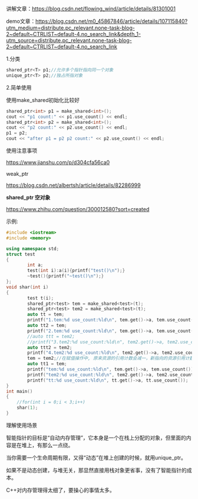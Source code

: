 讲解文章：https://blog.csdn.net/flowing_wind/article/details/81301001

demo文章：https://blog.csdn.net/m0_45867846/article/details/107115840?utm_medium=distribute.pc_relevant.none-task-blog-2~default~CTRLIST~default-4.no_search_link&depth_1-utm_source=distribute.pc_relevant.none-task-blog-2~default~CTRLIST~default-4.no_search_link

1.分类

```c++
shared_ptr<T> p1;//允许多个指针指向同一个对象
unique_ptr<T> p2;//独占所指对象
```

2.简单使用

使用make_shared初始化比较好

```c++
shared_ptr<int> p1 = make_shared<int>();
cout << "p1 count:" << p1.use_count() << endl;
shared_ptr<int> p2 = make_shared<int>();
cout << "p2 count:" << p2.use_count() << endl;
p1 = p2;
cout << "after p1 = p2 p2 count:" << p2.use_count() << endl;
```

使用注意事项

https://www.jianshu.com/p/d304cfa56ca0



weak_ptr

https://blog.csdn.net/albertsh/article/details/82286999





**shared_ptr 空对象**

https://www.zhihu.com/question/300012580?sort=created



示例:

```c++
#include <iostream>
#include <memory>

using namespace std;
struct test
{
        int a;
        test(int i):a(i){printf("test()\n");}
        ~test(){printf("~test()\n");}
};
void shar(int i)
{       
        test t(i);
        shared_ptr<test> tem = make_shared<test>(t);
        shared_ptr<test> tem2 = make_shared<test>(t);
        auto tt = tem;
        printf("1.tem:%d use_count:%ld\n", tem.get()->a, tem.use_count());
        auto tt2 = tem;
        printf("2.tem:%d use_count:%ld\n", tem.get()->a, tem.use_count());
        //auto ttt = tem2;
        //printf("3.tem2:%d use_count:%ld\n", tem2.get()->a, tem2.use_count());
        auto ttt2 = tem2;
        printf("4.tem2:%d use_count:%ld\n", tem2.get()->a, tem2.use_count());
        tem = tem2;//在赋值操作中, 原来资源的引用计数会减一，新指向的资源引用计数会加一。
        auto tt1 = tem;
        printf("tem:%d use_count:%ld\n", tem.get()->a, tem.use_count());
        printf("tem2:%d use_count:%ld\n", tem2.get()->a, tem2.use_count());
        printf("tt:%d use_count:%ld\n", tt.get()->a, tt.use_count());
}
int main()
{
	//for(int i = 0;i < 3;i++)
	shar(1);
}
```





理解使用场景

智能指针的目标是“自动内存管理”，它本身是一个在栈上分配的对象，但里面的内容是在堆上，有那么一点绕。

当你需要一个生命周期有限，又得“动态”在堆上创建的时候，就用unique_ptr。

如果不是动态创建，与堆无关，那显然直接用栈对象更省事，没有了智能指针的成本。

C++对内存管理得太细了，要操心的事情太多。

